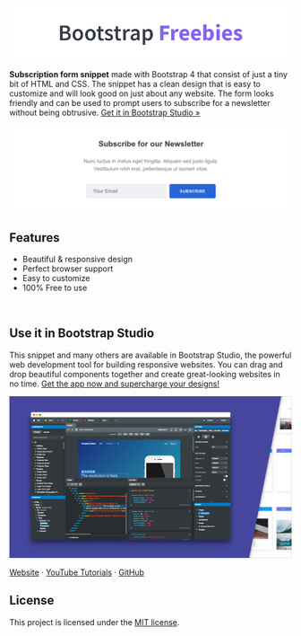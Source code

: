 

[![Bootstrap Freebies](/readme-images/github-bootstrap-freebies.png)](https://github.com/topics/bootstrap-freebies/) 

**Subscription form snippet** made with Bootstrap 4 that consist of just a tiny bit of HTML and CSS. The snippet has a clean design that is easy to customize and will look good on just about any website. The form looks friendly and can be used to prompt users to subscribe for a newsletter without being obtrusive. [Get it in Bootstrap Studio &raquo;](https://bootstrapstudio.io)

[![Subscription Form](/readme-images/screenshot.png)](https://bootstrapstudio.io) 

## Features

* Beautiful & responsive design
* Perfect browser support
* Easy to customize
* 100% Free to use

<br>

## Use it in Bootstrap Studio

This snippet and many others are available in Bootstrap Studio, the powerful web development tool for building responsive websites. You can drag and drop beautiful components together and create great-looking websites in no time. [Get the app now and supercharge your designs!](https://bootstrapstudio.io)

[![Bootstrap Studio Banner](/readme-images/bootstrap-studio-banner.jpg)](https://bootstrapstudio.io/)

[Website](https://bootstrapstudio.io/) &middot; [YouTube Tutorials](https://www.youtube.com/BootstrapStudioApp) &middot; [GitHub](https://github.com/bootstrapstudio) 

## License

This project is licensed under the [MIT license](LICENSE).